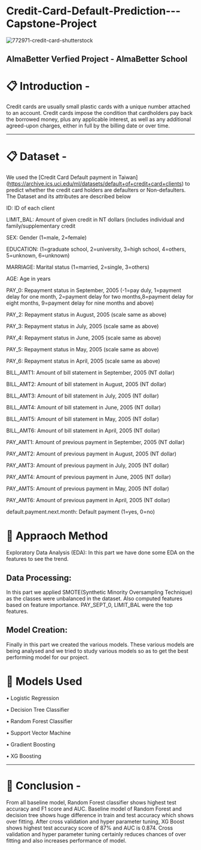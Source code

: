 # Credit-Card-Default-Prediction---Capstone-Project

![772971-credit-card-shutterstock](https://user-images.githubusercontent.com/103633582/183985508-a2f3e92c-ff73-448b-a108-6140180bef8e.jpg)

AlmaBetter Verfied Project - AlmaBetter School
-----------------------------------------------------
# 📋 Introduction -

Credit cards are usually small plastic cards with a unique number attached to an account.
Credit cards impose the condition that cardholders pay back the borrowed money, plus any applicable interest, as well as any additional agreed-upon charges, either in full by the billing date or over time.


-----------------------------------------------------
# 📋 Dataset - 

We used the [Credit Card Default payment in Taiwan] (https://archive.ics.uci.edu/ml/datasets/default+of+credit+card+clients) to predict whether the credit card holders are defaulters or Non-defaulters. The Dataset and its attributes are described below

ID: ID of each client

LIMIT_BAL: Amount of given credit in NT dollars (includes individual and family/supplementary credit

SEX: Gender (1=male, 2=female)

EDUCATION: (1=graduate school, 2=university, 3=high school, 4=others, 5=unknown, 6=unknown)

MARRIAGE: Marital status (1=married, 2=single, 3=others)

AGE: Age in years

PAY_0: Repayment status in September, 2005 (-1=pay duly, 1=payment delay for one month, 2=payment delay for two months,8=payment delay for eight months, 9=payment delay for nine months and above)

PAY_2: Repayment status in August, 2005 (scale same as above)

PAY_3: Repayment status in July, 2005 (scale same as above)

PAY_4: Repayment status in June, 2005 (scale same as above)

PAY_5: Repayment status in May, 2005 (scale same as above)

PAY_6: Repayment status in April, 2005 (scale same as above)

BILL_AMT1: Amount of bill statement in September, 2005 (NT dollar)

BILL_AMT2: Amount of bill statement in August, 2005 (NT dollar)

BILL_AMT3: Amount of bill statement in July, 2005 (NT dollar)

BILL_AMT4: Amount of bill statement in June, 2005 (NT dollar)

BILL_AMT5: Amount of bill statement in May, 2005 (NT dollar)

BILL_AMT6: Amount of bill statement in April, 2005 (NT dollar)

PAY_AMT1: Amount of previous payment in September, 2005 (NT dollar)

PAY_AMT2: Amount of previous payment in August, 2005 (NT dollar)

PAY_AMT3: Amount of previous payment in July, 2005 (NT dollar)

PAY_AMT4: Amount of previous payment in June, 2005 (NT dollar)

PAY_AMT5: Amount of previous payment in May, 2005 (NT dollar)

PAY_AMT6: Amount of previous payment in April, 2005 (NT dollar)

default.payment.next.month: Default payment (1=yes, 0=no)

# 💾 Appraoch Method
Exploratory Data Analysis (EDA): In this part we have done some EDA on the features to see the trend.

## Data Processing:
In this part we applied SMOTE(Synthetic Minority Oversampling Technique) as the classes were unbalanced in the dataset. Also computed features based on feature importance. PAY_SEPT_0, LIMIT_BAL were the top features.

## Model Creation:
Finally in this part we created the various models. These various models are being analysed and we tried to study various models so as to get the best performing model for our project.

# 💾 Models Used

• Logistic Regression

• Decision Tree Classifier

• Random Forest Classifier

• Support Vector Machine

• Gradient Boosting

• XG Boosting

-----------------------------------------------------

# 💾 Conclusion -

From all baseline model, Random Forest classifier shows highest test accuracy and F1 score and AUC.
Baseline model of Random Forest and decision tree shows huge difference in  train and test accuracy which shows over fitting.
After cross validation and hyper parameter tuning, XG Boost shows highest test  accuracy score of 87% and AUC is 0.874.
Cross validation and hyper parameter tuning certainly reduces chances of  over fitting and also increases performance of model.
